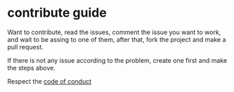 # contribute guide

Want to contribute, read the issues, comment the issue you want to work, and wait to be assing to one of them, after that, fork the project and make a pull request.

If there is not any issue according to the problem, create one first and make the steps above.

Respect the [code of conduct](CODE_OF_CONDUCT.md)
